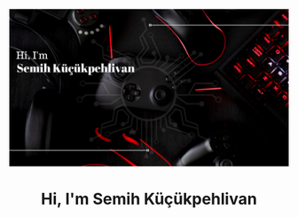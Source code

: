 <img src="https://github.com/Semihkp/Semihkp/blob/main/smhkckphlvn.png?raw=true" width="800" hight="1000">

<h1 align="center"> Hi, I'm Semih Küçükpehlivan</h1>
